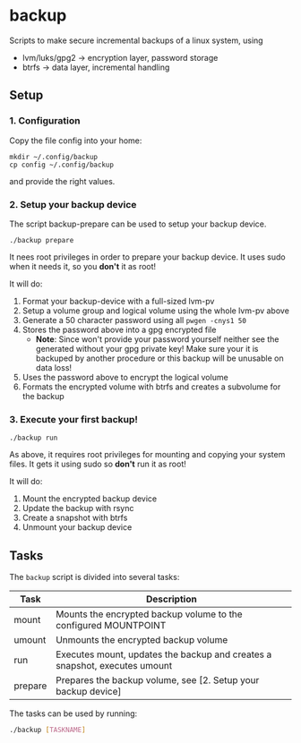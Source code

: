 # backup

Scripts to make secure incremental backups of a linux system, using

- lvm/luks/gpg2 → encryption layer, password storage
- btrfs → data layer, incremental handling

## Setup

### 1. Configuration

Copy the file config into your home:

```
mkdir ~/.config/backup
cp config ~/.config/backup
```

and provide the right values.

### 2. Setup your backup device

The script backup-prepare can be used to setup your backup device.

```
./backup prepare
```

It nees root privileges in order to prepare your backup device. It uses sudo when it needs it, so you **don't** it as root!

It will do:

1. Format your backup-device with a full-sized lvm-pv
2. Setup a volume group and logical volume using the whole lvm-pv above
3. Generate a 50 character password using all `pwgen -cnys1 50`
4. Stores the password above into a gpg encrypted file
    - **Note**: Since won't provide your password yourself neither see the generated without your gpg private key! Make sure your it is backuped by another procedure or this backup will be unusable on data loss!
5. Uses the password above to encrypt the logical volume
6. Formats the encrypted volume with btrfs and creates a subvolume for the backup

### 3. Execute your first backup!

```
./backup run
```

As above, it requires root privileges for mounting and copying your system files. It gets it using sudo so **don't** run it as root!

It will do:

1. Mount the encrypted backup device
2. Update the backup with rsync
3. Create a snapshot with btrfs
4. Unmount your backup device

## Tasks

The `backup` script is divided into several tasks:

Task | Description
---- | -----------
mount | Mounts the encrypted backup volume to the configured MOUNTPOINT
umount | Unmounts the encrypted backup volume
run | Executes mount, updates the backup and creates a snapshot, executes umount
prepare | Prepares the backup volume, see [2. Setup your backup device]

The tasks can be used by running:

```bash
./backup [TASKNAME]
```
